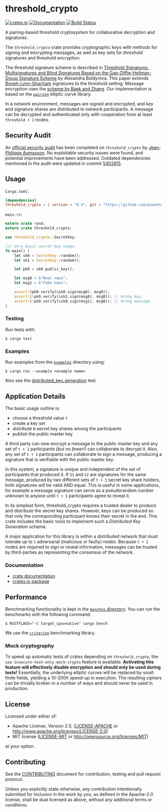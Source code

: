 # threshold_crypto

[![crates.io](https://img.shields.io/crates/v/threshold_crypto.svg)](https://crates.io/crates/threshold_crypto)
[![Documentation](https://docs.rs/threshold_crypto/badge.svg)](https://docs.rs/threshold_crypto)
[![Build Status](https://travis-ci.org/poanetwork/threshold_crypto.svg?branch=master)](https://travis-ci.org/poanetwork/threshold_crypto)

A pairing-based threshold cryptosystem for collaborative decryption and signatures.

The `threshold_crypto` crate provides cryptographic keys with methods for signing and encrypting messages, as well as key sets for _threshold_ signatures and threshold encryption.

The threshold signature scheme is described in [Threshold Signatures, Multisignatures and Blind Signatures Based on the Gap-Diffie-Hellman-Group Signature Scheme](https://www.iacr.org/archive/pkc2003/25670031/25670031.pdf) by Alexandra Boldyreva. This paper extends [Boneh-Lynn-Shacham](https://www.iacr.org/archive/asiacrypt2001/22480516.pdf) signatures to the threshold setting. Message encryption uses the [scheme by Baek and Zhang](http://citeseerx.ist.psu.edu/viewdoc/download?doi=10.1.1.119.1717&rep=rep1&type=pdf).
Our implementation is based on the [`pairing`](https://crates.io/crates/pairing) elliptic curve library.

In a network environment, messages are signed and encrypted, and key and signature shares are distributed to network participants. A message can be decrypted and authenticated only with cooperation from at least `threshold +
1` nodes.

## Security Audit

An [official security audit](https://github.com/poanetwork/wiki/wiki/Threshold-Crypto-Audit) has been completed on `threshold_crypto` by [Jean-Philippe Aumasson](https://aumasson.jp/). No exploitable security issues were found, and potential improvements have been addressed. Outdated dependencies mentioned in the audit were updated in commit [54026f5](https://github.com/poanetwork/threshold_crypto/commit/54026f5fe7e0b5a52e446ac01a50469da1f15a71).

## Usage

`Cargo.toml`:

```toml
[dependencies]
threshold_crypto = { version = "0.4", git = "https://github.com/poanetwork/threshold_crypto" }
```

`main.rs`:

```rust
extern crate rand;
extern crate threshold_crypto;

use threshold_crypto::SecretKey;

/// Very basic secret key usage.
fn main() {
    let sk0 = SecretKey::random();
    let sk1 = SecretKey::random();

    let pk0 = sk0.public_key();

    let msg0 = b"Real news";
    let msg1 = b"Fake news";

    assert!(pk0.verify(&sk0.sign(msg0), msg0));
    assert!(!pk0.verify(&sk1.sign(msg0), msg0)); // Wrong key.
    assert!(!pk0.verify(&sk0.sign(msg1), msg0)); // Wrong message.
}
```

### Testing

Run tests with:

```
$ cargo test
```

### Examples

Run examples from the [`examples`](examples) directory using:

```
$ cargo run --example <example name>
```

Also see the
[distributed_key_generation](https://github.com/poanetwork/threshold_crypto/blob/d81953b55d181311c2a4eed2b6c34059fcf3fdae/src/poly.rs#L967)
test.

## Application Details

The basic usage outline is:
* choose a threshold value `t`
* create a key set
* distribute `N` secret key shares among the participants
* publish the public master key

A third party can now encrypt a message to the public master key
and any set of `t + 1` participants *(but no fewer!)* can collaborate to
decrypt it. Also, any set of `t + 1` participants can collaborate to sign a message,
producing a signature that is verifiable with the public master key.

In this system, a signature is unique and independent of
the set of participants that produced it. If `S1` and `S2` are
signatures for the same message, produced by two different sets of `t + 1`
secret key share holders, both signatures will be valid AND
equal. This is useful in some applications, for example a message signature can serve as a pseudorandom number unknown to anyone until `t + 1` participants agree to reveal it.

In its simplest form, threshold_crypto requires a trusted dealer to
produce and distribute the secret key shares. However, keys can be produced so that only the corresponding participant knows their secret in the end.  This crate
includes the basic tools to implement such a *Distributed Key Generation*
scheme.

A major application for this library is within a distributed network that
must tolerate up to `t` adversarial (malicious or faulty) nodes. Because `t +
1` nodes are required to sign or reveal information, messages can be trusted
by third-parties as representing the consensus of the network.

### Documentation

* [crate documentation](https://docs.rs/threshold_crypto/)
* [crates.io package](https://crates.io/crates/threshold_crypto) 

## Performance

Benchmarking functionality is kept in the [`benches` directory](benches). You
can run the benchmarks with the following command:

```
$ RUSTFLAGS="-C target_cpu=native" cargo bench
```

We use the [`criterion`](https://crates.io/crates/criterion) benchmarking library.

### Mock cryptography

To speed up automatic tests of crates depending on `threshold_crypto`, the `use-insecure-test-only-mock-crypto` feature is available. **Activating this feature will effectively disable encryption and should only be used during tests!** Essentially, the underlying elliptic curves will be replaced by small finite fields, yielding a 10-200X speed-up in execution. The resulting ciphers can be trivially broken in a number of ways and should never be used in production.

## License

Licensed under either of:

* Apache License, Version 2.0, ([LICENSE-APACHE](LICENSE-APACHE) or http://www.apache.org/licenses/LICENSE-2.0)
* MIT license ([LICENSE-MIT](LICENSE-MIT) or http://opensource.org/licenses/MIT)

at your option.

## Contributing

See the [CONTRIBUTING](CONTRIBUTING.md) document for contribution, testing and
pull request protocol.

Unless you explicitly state otherwise, any contribution intentionally
submitted for inclusion in the work by you, as defined in the Apache-2.0
license, shall be dual licensed as above, without any additional terms or
conditions.
